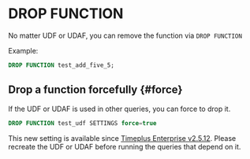 # DROP FUNCTION
No matter UDF or UDAF, you can remove the function via `DROP FUNCTION`

Example:

```sql
DROP FUNCTION test_add_five_5;
```

## Drop a function forcefully {#force}
If the UDF or UDAF is used in other queries, you can force to drop it.

```sql
DROP FUNCTION test_udf SETTINGS force=true
```

This new setting is available since [Timeplus Enterprise v2.5.12](/enterprise-v2.5#2_5_12). Please recreate the UDF or UDAF before running the queries that depend on it.
